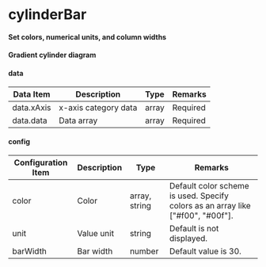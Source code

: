 # cylinderBar

#### Set colors, numerical units, and column widths
<vuep template="#simple_1"></vuep>

<script v-pre type="text/x-template" id="simple_1">
<template>
    <e-cylinder-bar 
        :data="data" 
        :config="{
            color: 'normalColor',
            barWidth: 30,
            unit: '%'
        }"
        style="width: 600px; height: 400px;"
    ></e-cylinder-bar>
</template>

<script>
  export default {
    data () {
      return {
        data: {
            xAxis: ['A', 'B', 'C', 'D', 'E'],
            data: [26, 22, 15, 8, 5]
        }
      }
    }
  }
</script>
</script>

#### Gradient cylinder diagram
<vuep template="#simple_jb"></vuep>

<script v-pre type="text/x-template" id="simple_jb">
<template>
    <e-cylinder-bar
		:data="barData"
		:config="{ color: color, barWidth: 40 }"
		style="width: 600px; height: 400px;"
	></e-cylinder-bar>
</template>

<script>
  export default {
    data () {
      return {
        barData: {
           xAxis: ['A', 'B', 'C'],
           data: [26, 22, 8]
        },
		color: [
			{
				x: 0,
				y: 0,
				x2: 0,
				y2: 1,
				type: 'linear',
				global: false,
				colorStops: [
					{
						offset: 0,
						color: '#50cfff'
					},
					{
						offset: 1,
						color: '#0397fe'
					}
				]
			},
			{
				x: 0,
				y: 0,
				x2: 0,
				y2: 1,
				type: 'linear',
				global: false,
				colorStops: [
					{
						offset: 0,
						color: '#2bd31e'
					},
					{
						offset: 1,
						color: '#0cad00'
					}
				]
			},
			{
				x: 0,
				y: 0,
				x2: 0,
				y2: 1,
				type: 'linear',
				global: false,
				colorStops: [
					{
						offset: 0,
						color: '#f6ae30'
					},
					{
						offset: 1,
						color: '#ef9801'
					}
				]
			}
		]
      }
    }
  }
</script>
</script>

#### data

| Data Item   | Description        | Type   | Remarks  |
| ----------- | ------------------ | ------ | -------- |
| data.xAxis  | x-axis category data | array  | Required |
| data.data   | Data array          | array  | Required |

#### config

| Configuration Item | Description | Type | Remarks |
| ------------------ | ----------- | ---- | ------- |
| color              | Color       | array, string | Default color scheme is used. Specify colors as an array like ["#f00", "#00f"]. |
| unit               | Value unit  | string | Default is not displayed. |
| barWidth           | Bar width   | number | Default value is 30. |
